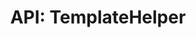 ---
comment: "/**\n * A helper class for Template resources\n *\n * @memberof HashBrown.Client.Helpers\n */"
meta:
    range:
        - 105
        - 927
    filename: TemplateHelper.js
    lineno: 8
    columnno: 0
    path: /home/mrzapp/Development/Web/hashbrown-cms/src/Client/Helpers
    code:
        id: astnode100002657
        name: TemplateHelper
        type: ClassDeclaration
        paramnames: []
classdesc: 'A helper class for Template resources'
memberof: HashBrown.Client.Helpers
name: TemplateHelper
longname: HashBrown.Client.Helpers.TemplateHelper
kind: class
scope: static
methods:
    -
        comment: "/**\n     * Gets all templates\n     *\n     * @param {String} type\n     *\n     * @returns {Array} Templates\n     */"
        meta:
            range:
                - 250
                - 546
            filename: TemplateHelper.js
            lineno: 16
            columnno: 4
            path: /home/mrzapp/Development/Web/hashbrown-cms/src/Client/Helpers
            code:
                id: astnode100002660
                name: TemplateHelper.getAllTemplates
                type: MethodDefinition
                paramnames:
                    - type
            vars:
                "": null
        description: 'Gets all templates'
        params:
            -
                type:
                    names:
                        - String
                name: type
        returns:
            -
                type:
                    names:
                        - Array
                description: Templates
        name: getAllTemplates
        longname: HashBrown.Client.Helpers.TemplateHelper.getAllTemplates
        kind: function
        memberof: HashBrown.Client.Helpers.TemplateHelper
        scope: static
    -
        comment: "/**\n     * Gets a template by id\n     *\n     * @param {String} type\n     * @param {String} id\n     *\n     * @returns {Template} Template\n     */"
        meta:
            range:
                - 701
                - 925
            filename: TemplateHelper.js
            lineno: 38
            columnno: 4
            path: /home/mrzapp/Development/Web/hashbrown-cms/src/Client/Helpers
            code:
                id: astnode100002701
                name: TemplateHelper.getTemplate
                type: MethodDefinition
                paramnames:
                    - type
                    - id
            vars:
                "": null
        description: 'Gets a template by id'
        params:
            -
                type:
                    names:
                        - String
                name: type
            -
                type:
                    names:
                        - String
                name: id
        returns:
            -
                type:
                    names:
                        - Template
                description: Template
        name: getTemplate
        longname: HashBrown.Client.Helpers.TemplateHelper.getTemplate
        kind: function
        memberof: HashBrown.Client.Helpers.TemplateHelper
        scope: static
shortname: TemplateHelper
layout: docPage
permalink: /docs/hashbrown/client/helpers/templatehelper/
title: 'API: TemplateHelper'
description: 'A helper class for Template resources'

---